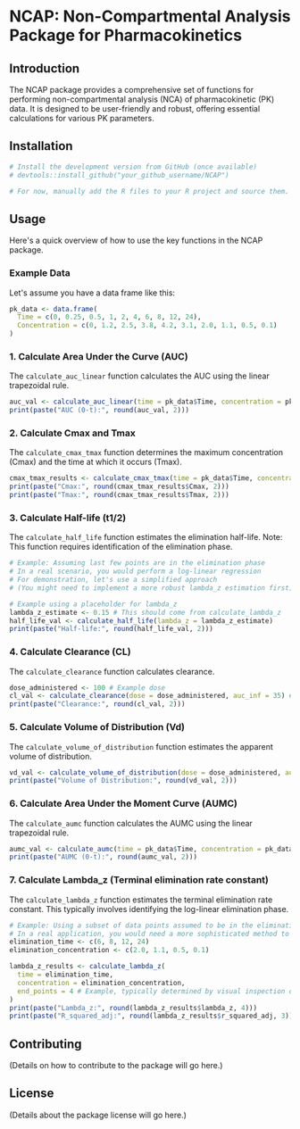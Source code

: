 # NCAP: Non-Compartmental Analysis Package for Pharmacokinetics

## Introduction

The NCAP package provides a comprehensive set of functions for performing non-compartmental analysis (NCA) of pharmacokinetic (PK) data. It is designed to be user-friendly and robust, offering essential calculations for various PK parameters.

## Installation

```R
# Install the development version from GitHub (once available)
# devtools::install_github("your_github_username/NCAP")

# For now, manually add the R files to your R project and source them.
```

## Usage

Here's a quick overview of how to use the key functions in the NCAP package.

### Example Data

Let's assume you have a data frame like this:

```R
pk_data <- data.frame(
  Time = c(0, 0.25, 0.5, 1, 2, 4, 6, 8, 12, 24),
  Concentration = c(0, 1.2, 2.5, 3.8, 4.2, 3.1, 2.0, 1.1, 0.5, 0.1)
)
```

### 1. Calculate Area Under the Curve (AUC)

The `calculate_auc_linear` function calculates the AUC using the linear trapezoidal rule.

```R
auc_val <- calculate_auc_linear(time = pk_data$Time, concentration = pk_data$Concentration)
print(paste("AUC (0-t):", round(auc_val, 2)))
```

### 2. Calculate Cmax and Tmax

The `calculate_cmax_tmax` function determines the maximum concentration (Cmax) and the time at which it occurs (Tmax).

```R
cmax_tmax_results <- calculate_cmax_tmax(time = pk_data$Time, concentration = pk_data$Concentration)
print(paste("Cmax:", round(cmax_tmax_results$Cmax, 2)))
print(paste("Tmax:", round(cmax_tmax_results$Tmax, 2)))
```

### 3. Calculate Half-life (t1/2)

The `calculate_half_life` function estimates the elimination half-life. Note: This function requires identification of the elimination phase.

```R
# Example: Assuming last few points are in the elimination phase
# In a real scenario, you would perform a log-linear regression
# For demonstration, let's use a simplified approach
# (You might need to implement a more robust lambda_z estimation first)

# Example using a placeholder for lambda_z
lambda_z_estimate <- 0.15 # This should come from calculate_lambda_z
half_life_val <- calculate_half_life(lambda_z = lambda_z_estimate)
print(paste("Half-life:", round(half_life_val, 2)))
```

### 4. Calculate Clearance (CL)

The `calculate_clearance` function calculates clearance.

```R
dose_administered <- 100 # Example dose
cl_val <- calculate_clearance(dose = dose_administered, auc_inf = 35) # auc_inf needs to be estimated
print(paste("Clearance:", round(cl_val, 2)))
```

### 5. Calculate Volume of Distribution (Vd)

The `calculate_volume_of_distribution` function estimates the apparent volume of distribution.

```R
vd_val <- calculate_volume_of_distribution(dose = dose_administered, auc_inf = 35, lambda_z = lambda_z_estimate)
print(paste("Volume of Distribution:", round(vd_val, 2)))
```

### 6. Calculate Area Under the Moment Curve (AUMC)

The `calculate_aumc` function calculates the AUMC using the linear trapezoidal rule.

```R
aumc_val <- calculate_aumc(time = pk_data$Time, concentration = pk_data$Concentration)
print(paste("AUMC (0-t):", round(aumc_val, 2)))
```

### 7. Calculate Lambda_z (Terminal elimination rate constant)

The `calculate_lambda_z` function estimates the terminal elimination rate constant. This typically involves identifying the log-linear elimination phase.

```R
# Example: Using a subset of data points assumed to be in the elimination phase
# In a real application, you would need a more sophisticated method to select points
elimination_time <- c(6, 8, 12, 24)
elimination_concentration <- c(2.0, 1.1, 0.5, 0.1)

lambda_z_results <- calculate_lambda_z(
  time = elimination_time,
  concentration = elimination_concentration,
  end_points = 4 # Example, typically determined by visual inspection or R-squared
)
print(paste("Lambda_z:", round(lambda_z_results$lambda_z, 4)))
print(paste("R_squared_adj:", round(lambda_z_results$r_squared_adj, 3)))
```

## Contributing

(Details on how to contribute to the package will go here.)

## License

(Details about the package license will go here.)
